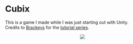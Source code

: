 # Cubix

This is a game I made while I was just starting out with Unity.\
Credits to [Brackeys](https://www.youtube.com/c/Brackeys) for the [tutorial series](https://www.youtube.com/playlist?list=PLPV2KyIb3jR53Jce9hP7G5xC4O9AgnOuL).


<p align="center">   
  <img src="CUBIX.gif" />
</p>

